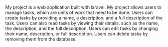My project is a web application built with laravel. My project allows users to manage tasks, which are units of work that need to be done. Users can create tasks by providing a name, a description, and a full description of the task. Users can also read tasks by viewing their details, such as the name, the description, and the full description. Users can edit tasks by changing their name, description, or full description. Users can delete tasks by removing them from the database.

